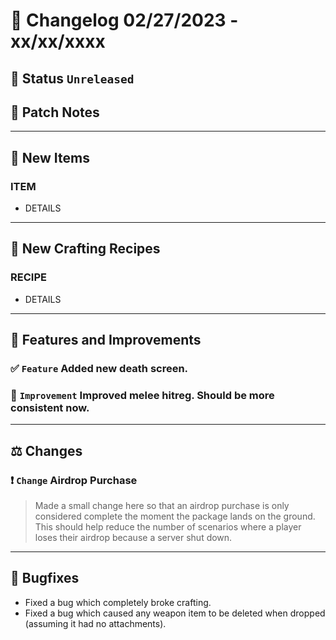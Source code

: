 # :bookmark_tabs:  Changelog 02/27/2023 - xx/xx/xxxx

## :red_circle: Status `Unreleased`
<!-- ## :green_circle: Status `Released` -->

## :speech_balloon: Patch Notes

________

## :gun: New Items

### ITEM
- DETAILS

________

## :thread: New Crafting Recipes

### RECIPE
- DETAILS

________

## :loudspeaker: Features and Improvements


### :white_check_mark: `Feature` Added new death screen.

### :arrow_up_small: `Improvement` Improved melee hitreg. Should be more consistent now.

________

## :balance_scale: Changes

### :exclamation: `Change` Airdrop Purchase
> Made a small change here so that an airdrop purchase is only considered complete the moment the package lands on the ground.
> This should help reduce the number of scenarios where a player loses their airdrop because a server shut down.

________

## :bug: Bugfixes
- Fixed a bug which completely broke crafting.
- Fixed a bug which caused any weapon item to be deleted when dropped (assuming it had no attachments).
